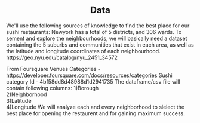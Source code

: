 <h1 align=center><font size = 5>Data</font></h1>
We'll use the following sources of knowledge to find the best place for our sushi restaurants:
Newyork has a total of 5 districts, and 306 wards. To sement and explore the neighbourhoods, we will basically need a dataset containing the 5 suburbs and communities that exist in each area, as well as the latitude and longitude coordinates of each neighbourhood.
https://geo.nyu.edu/catalog/nyu_2451_34572


From Foursquare Venues Categories - https://developer.foursquare.com/docs/resources/categories Sushi category Id - 4bf58dd8d48988d1d2941735
The dataframe/csv file will contain following columns:
1)Borough	
2)Neighborhood	
3)Latitude	
4)Longitude
We will analyze each and every neighborhood to slelect the best place for opening the restaurent and for gaining maximum success. 
```python

```
